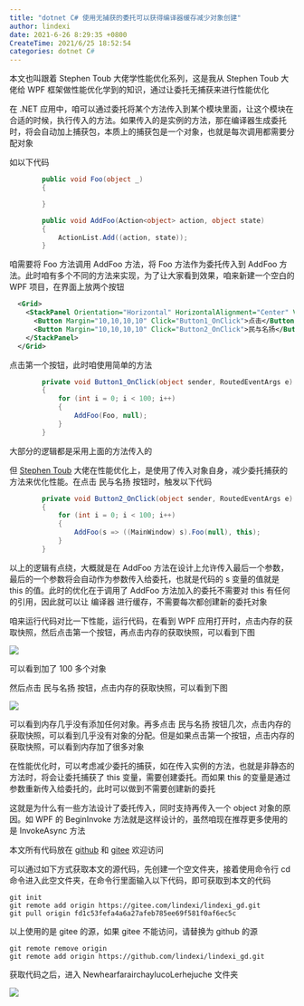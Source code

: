 ```yaml
---
title: "dotnet C# 使用无捕获的委托可以获得编译器缓存减少对象创建"
author: lindexi
date: 2021-6-26 8:29:35 +0800
CreateTime: 2021/6/25 18:52:54
categories: dotnet C#
---
```


本文也叫跟着 Stephen Toub 大佬学性能优化系列，这是我从 Stephen Toub 大佬给 WPF 框架做性能优化学到的知识，通过让委托无捕获来进行性能优化

<!--more-->


<!-- CreateTime:2021/6/25 18:52:54 -->

<!-- 发布 -->

在 .NET 应用中，咱可以通过委托将某个方法传入到某个模块里面，让这个模块在合适的时候，执行传入的方法。如果传入的是实例的方法，那在编译器生成委托时，将会自动加上捕获包，本质上的捕获包是一个对象，也就是每次调用都需要分配对象

如以下代码

```csharp
        public void Foo(object _)
        {

        }

        public void AddFoo(Action<object> action, object state)
        {
            ActionList.Add((action, state));
        }
```

咱需要将 Foo 方法调用 AddFoo 方法，将 Foo 方法作为委托传入到 AddFoo 方法。此时咱有多个不同的方法来实现，为了让大家看到效果，咱来新建一个空白的 WPF 项目，在界面上放两个按钮

```xml
  <Grid>
    <StackPanel Orientation="Horizontal" HorizontalAlignment="Center" VerticalAlignment="Center">
      <Button Margin="10,10,10,10" Click="Button1_OnClick">点击</Button>
      <Button Margin="10,10,10,10" Click="Button2_OnClick">民与名扬</Button>
    </StackPanel>
  </Grid>
```

点击第一个按钮，此时咱使用简单的方法

```csharp
        private void Button1_OnClick(object sender, RoutedEventArgs e)
        {
            for (int i = 0; i < 100; i++)
            {
                AddFoo(Foo, null);
            }
        }
```

大部分的逻辑都是采用上面的方法传入的

但 [Stephen Toub](https://github.com/stephentoub ) 大佬在性能优化上，是使用了传入对象自身，减少委托捕获的方法来优化性能。在点击 民与名扬 按钮时，触发以下代码

```csharp
        private void Button2_OnClick(object sender, RoutedEventArgs e)
        {
            for (int i = 0; i < 100; i++)
            {
                AddFoo(s => ((MainWindow) s).Foo(null), this);
            }
        }
```

以上的逻辑有点绕，大概就是在 AddFoo 方法在设计上允许传入最后一个参数，最后的一个参数将会自动作为参数传入给委托，也就是代码的 s 变量的值就是 this 的值。此时的优化在于调用了 AddFoo 方法加入的委托不需要对 this 有任何的引用，因此就可以让 编译器 进行缓存，不需要每次都创建新的委托对象

咱来运行代码对比一下性能，运行代码，在看到 WPF 应用打开时，点击内存的获取快照，然后点击第一个按钮，再点击内存的获取快照，可以看到下图

<!-- ![](image/dotnet C# 使用无捕获的委托可以获得编译器缓存减少对象创建/dotnet C# 使用无捕获的委托可以获得编译器缓存减少对象创建1.png) -->

![](https://i.loli.net/2021/06/25/HCmE16t7fNXUpOQ.jpg)

可以看到加了 100 多个对象

然后点击 民与名扬 按钮，点击内存的获取快照，可以看到下图

<!-- ![](image/dotnet C# 使用无捕获的委托可以获得编译器缓存减少对象创建/dotnet C# 使用无捕获的委托可以获得编译器缓存减少对象创建2.png) -->

![](https://i.loli.net/2021/06/25/9DMhcZNzutoOI2F.jpg)

可以看到内存几乎没有添加任何对象。再多点击 民与名扬 按钮几次，点击内存的获取快照，可以看到几乎没有对象的分配。但是如果点击第一个按钮，点击内存的获取快照，可以看到内存加了很多对象

在性能优化时，可以考虑减少委托的捕获，如在传入实例的方法，也就是非静态的方法时，将会让委托捕获了 this 变量，需要创建委托。而如果 this 的变量是通过参数重新传入给委托的，此时可以做到不需要创建新的委托

这就是为什么有一些方法设计了委托传入，同时支持再传入一个 object 对象的原因。如 WPF 的 BeginInvoke 方法就是这样设计的，虽然咱现在推荐更多使用的是 InvokeAsync 方法

本文所有代码放在 [github](https://github.com/lindexi/lindexi_gd/tree/fd1c53fefa4a6a27afeb785ee69f581f0af6ec5c/NewhearfarairchaylucoLerhejuche) 和 [gitee](https://gitee.com/lindexi/lindexi_gd/tree/fd1c53fefa4a6a27afeb785ee69f581f0af6ec5c/NewhearfarairchaylucoLerhejuche) 欢迎访问

可以通过如下方式获取本文的源代码，先创建一个空文件夹，接着使用命令行 cd 命令进入此空文件夹，在命令行里面输入以下代码，即可获取到本文的代码

```
git init
git remote add origin https://gitee.com/lindexi/lindexi_gd.git
git pull origin fd1c53fefa4a6a27afeb785ee69f581f0af6ec5c
```

以上使用的是 gitee 的源，如果 gitee 不能访问，请替换为 github 的源

```
git remote remove origin
git remote add origin https://github.com/lindexi/lindexi_gd.git
```

获取代码之后，进入 NewhearfarairchaylucoLerhejuche 文件夹

<!-- ![](image/dotnet C# 使用无捕获的委托可以获得编译器缓存减少对象创建/dotnet C# 使用无捕获的委托可以获得编译器缓存减少对象创建0.png) -->

![](https://i.loli.net/2021/06/25/EDoQvbcgafkI2SB.jpg)

